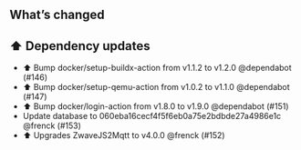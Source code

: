 ## What’s changed

## ⬆️ Dependency updates

- ⬆️ Bump docker/setup-buildx-action from v1.1.2 to v1.2.0 @dependabot (#146)
- ⬆️ Bump docker/setup-qemu-action from v1.0.2 to v1.1.0 @dependabot (#147)
- ⬆️ Bump docker/login-action from v1.8.0 to v1.9.0 @dependabot (#151)
- Update database to 060eba16cecf4f5f6eb0a75e2bdbde27a4986e1c @frenck (#153)
- ⬆️ Upgrades ZwaveJS2Mqtt to v4.0.0 @frenck (#152)

